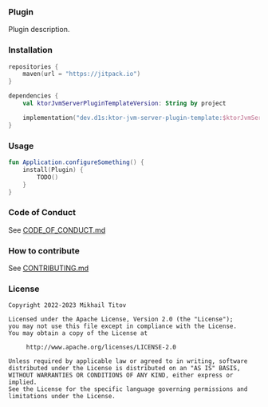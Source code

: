 [//]: # ([![]&#40;https://jitpack.io/v/dev.d1s/ktor-jvm-server-plugin-template.svg&#41;]&#40;https://jitpack.io/#dev.d1s/ktor-jvm-server-plugin-template&#41;)

### Plugin

Plugin description.

### Installation

```kotlin
repositories {
    maven(url = "https://jitpack.io")
}

dependencies {
    val ktorJvmServerPluginTemplateVersion: String by project

    implementation("dev.d1s:ktor-jvm-server-plugin-template:$ktorJvmServerPluginTemplateVersion")
}
```

### Usage

```kotlin
fun Application.configureSomething() {
    install(Plugin) {
        TODO()
    }
}
```

### Code of Conduct

See [CODE_OF_CONDUCT.md](./CODE_OF_CONDUCT.md)

### How to contribute

See [CONTRIBUTING.md](./CONTRIBUTING.md)

### License

```
Copyright 2022-2023 Mikhail Titov

Licensed under the Apache License, Version 2.0 (the "License");
you may not use this file except in compliance with the License.
You may obtain a copy of the License at

     http://www.apache.org/licenses/LICENSE-2.0

Unless required by applicable law or agreed to in writing, software
distributed under the License is distributed on an "AS IS" BASIS,
WITHOUT WARRANTIES OR CONDITIONS OF ANY KIND, either express or implied.
See the License for the specific language governing permissions and
limitations under the License.
```